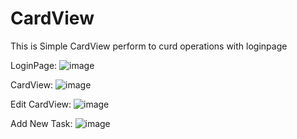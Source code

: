 # CardView
This is Simple CardView perform to curd operations with loginpage

LoginPage:
![image](https://github.com/raja67m/CardView/assets/106435553/6b02d051-8f99-4901-81f4-48e8bbaae74f)

CardView:
![image](https://github.com/raja67m/CardView/assets/106435553/1c1f50e8-4274-4af2-b01d-cd5212be7ecf)

Edit CardView:
![image](https://github.com/raja67m/CardView/assets/106435553/34f2ac70-2f2c-4527-b081-57a5ddb119b8)

Add New Task:
![image](https://github.com/raja67m/CardView/assets/106435553/e25cad64-e444-4c4a-829f-715dc224feac)
